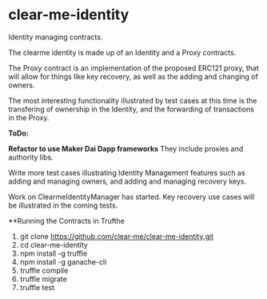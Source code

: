# clear-me-identity
Identity managing contracts.

The clearme identity is made up of an Identity and a Proxy
contracts.

The Proxy contract is an  implementation of the proposed ERC121 proxy,
that will allow for things like key recovery, as well as 
the adding and changing of owners.

The most interesting functionality illustrated by test cases
at this time is the transfering of ownership in the Identity,
and the forwarding of transactions in the Proxy.

**ToDo:**

**Refactor to use Maker Dai Dapp frameworks**
They include proxies and authority libs.


Write more test cases illustrating Identity Management features
such as adding and managing owners, and adding and managing recovery
keys.

Work on ClearmeIdentityManager has started. Key recovery use cases will be
illustrated in the coming tests.

**Running the Contracts in Trufthe

1. git clone https://github.com/clear-me/clear-me-identity.git
2. cd clear-me-identity
3. npm install -g truffle
4. npm install -g ganache-cli
5. truffle compile
6. truffle migrate
7. truffle test


